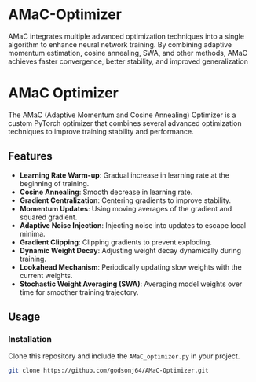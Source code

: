 # AMaC-Optimizer
AMaC integrates multiple advanced optimization techniques into a single algorithm to enhance neural network training. By combining adaptive momentum estimation, cosine annealing, SWA, and other methods, AMaC achieves faster convergence, better stability, and improved generalization

# AMaC Optimizer

The AMaC (Adaptive Momentum and Cosine Annealing) Optimizer is a custom PyTorch optimizer that combines several advanced optimization techniques to improve training stability and performance.

## Features

- **Learning Rate Warm-up**: Gradual increase in learning rate at the beginning of training.
- **Cosine Annealing**: Smooth decrease in learning rate.
- **Gradient Centralization**: Centering gradients to improve stability.
- **Momentum Updates**: Using moving averages of the gradient and squared gradient.
- **Adaptive Noise Injection**: Injecting noise into updates to escape local minima.
- **Gradient Clipping**: Clipping gradients to prevent exploding.
- **Dynamic Weight Decay**: Adjusting weight decay dynamically during training.
- **Lookahead Mechanism**: Periodically updating slow weights with the current weights.
- **Stochastic Weight Averaging (SWA)**: Averaging model weights over time for smoother training trajectory.

## Usage

### Installation

Clone this repository and include the `AMaC_optimizer.py` in your project.

```sh
git clone https://github.com/godsonj64/AMaC-Optimizer.git
